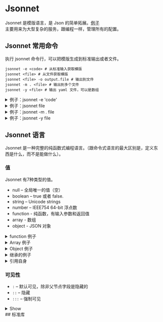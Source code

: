 # Jsonnet

Jsonnet 是模版语言，是 Json 的简单拓展。[例子](https://github.com/google/jsonnet/tree/master/examples)  
主要用来为大型复杂的服务，跟编程一样，管理所有的配置。

## Jsonnet 常用命令

执行 jsonnet 命令行，可以把模版生成到标准输出或者文件。

```shell
jsonnet -e <code> # 从标准输入获取模版
jsonnet <file> # 从文件获取模版
jsonnet <file> -o output.file # 输出到文件
jsonnet -m . <file> # 输出到多个文件
jsonnet -y <file> # 输出 yaml 文件，可以是数组
```

<details><summary>例子：jsonnet -e 'code' </summary>
{% highlight shell %}
$ jsonnet -e '{ x: 1 , y: self.x + 1 } { x: 10 }'
{
   "x": 10,
   "y": 11
}
{% endhighlight %}
</details>

<details><summary>例子：jsonnet file</summary>
{% highlight shell %}
$ jsonnet landingpage.jsonnet
{
   "person1": {
      "name": "Alice",
      "welcome": "Hello Alice!"
   },
   "person2": {
      "name": "Bob",
      "welcome": "Hello Bob!"
   }
}
{% endhighlight %}
</details>

<details><summary>例子：jsonnet -m . file</summary>
{% highlight shell %}
$ jsonnet -m . multiple_output.jsonnet
a.json
b.json
$ cat a.json
Output:
{
   "x": 1,
   "y": 2
}
$ cat b.json
{
   "x": 1,
   "y": 2
}
{% endhighlight %}
</details>
<details><summary>例子：jsonnet -y file</summary>
{% highlight shell %}
$ jsonnet -y yaml_stream.jsonnet
---
{
   "x": 1,
   "y": 2
}
---
{
   "x": 1,
   "y": 2
}
{% endhighlight %}
</details>

## Jsonnet 语言

Jsonnet 是一种完整的纯函数式编程语言。（跟命令式语言的最大区别是，定义东西是什么，而不是能做什么）。

### 值

Jsonnet 有7种类型的值。

- null – 全局唯一的值（空）
- boolean – true 或者 false.
- string – Unicode strings
- number – IEEE754 64-bit 浮点数
- function - 纯函数，有输入参数和返回值
- array - 数组
- object - JSON 对象

<details><summary>function 例子</summary>
{% highlight jsonnet %}
local func = function(x) x * 2;
local func(x) = x * 2; # 同上
func(21)
local foo(x, y=1) = x + y; # 带默认参数
[
  foo(1),
  foo(1, 1),
  foo(x=1, y=1),
  foo(y=1, x=1),
  foo(x=1),
]
{% endhighlight %}
</details>

<details><summary>Array 例子</summary>
{% highlight jsonnet %}
local arr = [error "a", 2+2, error "b"];
arr[1];
# output: 4, 没有使用不会报错，函数式语言是懒加载的
[x * x for x in std.range(1, 3)];
# output: [1, 4, 9]
[x for x in std.range(1, 10) if x % 3 == 0]; 
# output: [3, 6, 9]
[
  [x, y]
  for x in std.range(1, 2)
  for y in std.range(x, 2)
]
# output: [[1,1], [1,2], [2,2]]
[
  x
  for y in std.range(1, 2)
  for x in std.range(1, 2)
]
# output: [1, 2, 1, 2]
[
  x
  for y in std.range(1, 2)
  for x in std.range(1, 2)
]
# output: [1, 1, 2, 2]
[
    [x, y]
    for x in std.range(1, 10)
    if x % 3 == 0
    for y in std.range(1, 10),
    if y % 2 == 0
]
{% endhighlight %}
</details>

<details><summary>Object 例子</summary>
{% highlight jsonnet %}
local obj = {
  "foo": 1,
  "bar": {
    "arr": [1, 2, 3],
    "number": 10 + 7,
  }
};
[
  obj.foo,
  obj["foo"],
  obj["f" + "oo"]
]
# output: [1, 1, 1]
local obj = {
  name: "Alice",
  greeting: "Hello, " + self.name,
};
[
  obj,
  obj + { name: "Bob" },
  obj + { greeting: super.greeting + "!"},
  obj + { name: "Bob", greeting: super.greeting + "!"},
]
# output:
# [
#  {"greeting": "Hello, Alice", "name": "Alice"},
#  {"greeting": "Hello, Bob", "name": "Bob"},
#  {"greeting": "Hello, Alice!","name": "Alice"},
#  {"greeting": "Hello, Bob!","name": "Bob"}
# ]
{% endhighlight %}
</details>

<details><summary>继承的例子</summary>
{% highlight jsonnet %}
local add = {
  params: {
    a: error "please provide argument a",
    b: error "please provide argument b",
  },
  result: self.params.a + self.params.b
};
(add + { params: { a: 1, b: 2} }).result
# output: 3
{% endhighlight %}
</details>

<details><summary>引用自身</summary>
{% highlight jsonnet %}
local obj = {
  name: "Alice",
  greeting: "Hello, " + obj.name,
}; obj
# output: {"greeting": "Hello, Alice","name": "Alice"}
{% endhighlight %}
</details>

### 可见性

- `:` – 默认可见，除非父节点字段是隐藏的
- `::` – 隐藏
- `:::` – 强制可见

<details><summary>Show</summary>
{% highlight jsonnet %}
{
  default: "foo",
  default_then_hidden: "foo",
  hidden:: "foo",
  hidden_then_default:: "foo",
  hidden_then_visible:: "foo",
  visible::: "foo",
  visible_then_hidden::: "foo",
}
+
{
  default_then_hidden:: "foo",
  hidden_then_default: "foo",
  hidden_then_visible::: "foo",
  visible_then_hidden:: "foo",
}
Output:
{
  "default": "foo",
  "hidden_then_visible": "foo",
  "visible": "foo"
}
{% endhighlight %}
</details>
## 标准库
